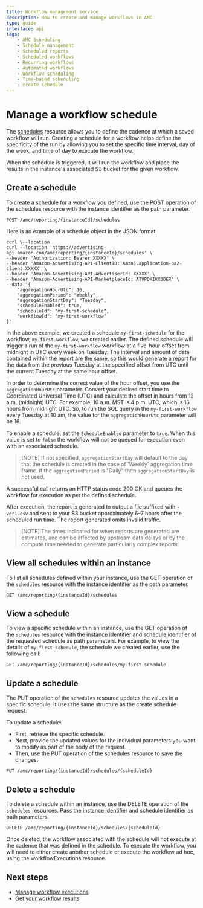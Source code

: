 ```yaml
---
title: Workflow management service
description: How to create and manage workflows in AMC
type: guide
interface: api
tags:
    - AMC Scheduling
    - Schedule management
    - Scheduled reports
    - Scheduled workflows
    - Recurring workflows
    - Automated workflows
    - Workflow scheduling
    - Time-based scheduling
    - create schedule
---
```



# Manage a workflow schedule

The [schedules](amc-reporting#tag/Schedules) resource allows you to define the cadence at which a saved workflow will run.  Creating a schedule for a workflow helps define the specificity of the run by allowing you to set the specific time interval, day of the week, and time of day to execute the workflow.

When the schedule is triggered, it will run the workflow and place the results in the instance's associated S3 bucket for the given workflow.

## Create a schedule

To create a schedule for a workflow you defined, use the POST operation of the schedules resource with the instance identifier as the path parameter.

```
POST /amc/reporting/{instanceId}/schedules
```

Here is an example of a schedule object in the JSON format.

```
curl \--location
curl --location 'https://advertising-api.amazon.com/amc/reporting/{instanceId}/schedules' \
--header 'Authorization: Bearer XXXXX' \
--header 'Amazon-Advertising-API-ClientID: amzn1.application-oa2-client.XXXXX' \
--header 'Amazon-Advertising-API-AdvertiserId: XXXXX' \
--header 'Amazon-Advertising-API-MarketplaceId: ATVPDKIKX0DER' \
--data '{
    "aggregationHourUtc": 16,
    "aggregationPeriod": "Weekly",
    "aggregationStartDay": "Tuesday",
    "scheduleEnabled": true,
    "scheduleId": "my-first-schedule",
    "workflowId": "my-first-workflow"
}'
```

In the above example, we created a schedule `my-first-schedule` for the workflow, `my-first-workflow`, we created earlier. The defined schedule will trigger a run of the `my-first-workflow` workflow at a five-hour offset from midnight in UTC every week on Tuesday. The interval and amount of data contained within the report are the same, so this would generate a report for the data from the previous Tuesday at the specified offset from UTC until the current Tuesday at the same hour offset.

In order to determine the correct value of the hour offset, you use the `aggregationHourUtc` parameter. Convert your desired start time to Coordinated Universal Time (UTC) and calculate the offset in hours from 12 a.m. (midnight) UTC. For example, 10 a.m. MST is 4 p.m. UTC, which is 16 hours from midnight UTC. So, to run the SQL query in the `my-first-workflow` every Tuesday at 10 am, the value for the `aggregationHourUtc` parameter will be 16.

To enable a schedule, set the `ScheduleEnabled` parameter to `true`. When this value is set to `false` the workflow will not be queued for execution even with an associated schedule.

> [NOTE] If not specified, `aggregationStartDay` will default to the day that the schedule is created in the case of 'Weekly' aggregation time frame. If the `aggregationPeriod` is "Daily" then `aggregationStartDay` is not used.

A successful call returns an HTTP status code 200 OK and queues the workflow for execution as per the defined schedule.

After execution, the report is generated to output a file suffixed with `-ver1.csv` and sent to your S3 bucket approximately 6–7 hours after the scheduled run time. The report generated omits invalid traffic.

> [NOTE] The times indicated for when reports are generated are estimates, and can be affected by upstream data delays or by the compute time needed to generate particularly complex reports.

## View all schedules within an instance

To list all schedules defined within your instance, use the GET operation of the `schedules` resource with the instance identifier as the path parameter.

```
GET /amc/reporting/{instanceId}/schedules
```

## View a schedule

To view a specific schedule within an instance, use the GET operation of the `schedules` resource with the instance identifier and schedule identifier of the requested schedule as path parameters. For example, to view the details of `my-first-schedule`, the schedule we created earlier, use the following call:

```
GET /amc/reporting/{instanceId}/schedules/my-first-schedule
```

## Update a schedule

The PUT operation of the `schedules` resource updates the values in a specific schedule. It uses the same structure as the create schedule request.

To update a schedule:

- First, retrieve the specific schedule. 
- Next, provide the updated values for the individual parameters you want to modify as part of the body of the request. 
- Then, use the PUT operation of the schedules resource to save the changes.

```
PUT /amc/reporting/{instanceId}/schedules/{scheduleId}
```

## Delete a schedule

To delete a schedule within an instance, use the DELETE operation of the `schedules` resources. Pass the instance identifier and schedule identifier as path parameters.

```
DELETE /amc/reporting/{instanceId}/schedules/{scheduleId}
```

Once deleted, the workflow associated with the schedule will not execute at the cadence that was defined in the schedule. To execute the workflow, you will need to either create another schedule or execute the workflow ad hoc, using the workflowExecutions resource.

## Next steps

- [Manage workflow executions](guides/amazon-marketing-cloud/reporting/execute-workflow)
- [Get your workflow results](guides/amazon-marketing-cloud/reporting/get-your-results)